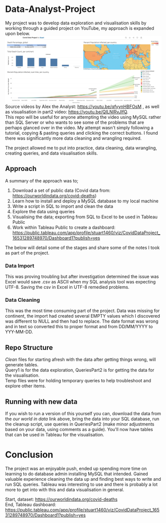 # Data-Analyst-Project



My project was to develop data exploration and visualisation skills by working through a guided project on YouTube, my approach is expanded upon below.  
![alt text](https://github.com/Stuzanna/Data-Analyst-Project/blob/main/Images/TableauDashboard.png)
Source videos by Alex the Analyst: https://youtu.be/qfyynHBFOsM , as well as visualisation in part2 video: https://youtu.be/QILNlRvJlfQ.  
This repo will be useful for anyone attempting the video using MySQL rather than SQL Server or who wants to see some of the problems that are perhaps glanced over in the video.
My attempt wasn't simply following a tutorial, copying & pasting queries and clicking the correct buttons. I found there was significantly more data cleaning and wrangling required.


The project allowed me to put into practice, data cleaning, data wrangling, creating queries, and data visualisation skills.  

## Approach

A summary of the approach was to;
1. Download a set of public data (Covid data from: https://ourworldindata.org/covid-deaths)
2. Learn how to install and deploy a MySQL database to my local machine
4. Write a script in SQL to import and clean the data
5. Explore the data using queries
6. Visualising the data; exporting from SQL to Excel to be used in Tableau Public
7. Work within Tableau Public to create a dashboard: https://public.tableau.com/app/profile/stuart1460/viz/CovidDataProject_16531289748970/Dashboard1?publish=yes 

The below will detail some of the stages and share some of the notes I took as part of the project.

### Data Import

This was proving troubling but after investigation determined the issue was Excel would save .csv as ASCII when my SQL analysis tool was expecting UTF-8. Saving the csv in Excel in UTF-8 remedied problems.

### Data Cleaning

This was the most time consuming part of the project. Data was missing for continent, the import had created several EMPTY values which I discovered was different to NULL and then had to replace. The date format was wrong and in text so converted this to proper format and from DD/MM/YYYY to YYY-MM-DD.

## Repo Structure

*Clean* files for starting afresh with the data after getting things wrong, will generate tables.  
Query1 is for the data exploration, QueriesPart2 is for getting the data for the visualisation.  
Temp files were for holding temporary queries to help troubleshoot and explore other items.

## Running with new data

If you wish to run a version of this yourself you can, download the data from the *our world in data* link above, bring the data into your SQL database, run the cleanup script, use queries in QueriesPart2 (make minor adjustments based on your data, using comments as a guide). You'll now have tables that can be used in Tableau for the visualisation.


# Conclusion

The project was an enjoyable push, ended up spending more time on learning to do database admin installing MySQL that intended. Gained valuable experience cleaning the data up and finding best ways to write and run SQL queries. Tableau was interesting to use and there is probably a lot more to get into with this and data visualisation in general.

Start, dataset: https://ourworldindata.org/covid-deaths  
End, Tableau dashboard: https://public.tableau.com/app/profile/stuart1460/viz/CovidDataProject_16531289748970/Dashboard1?publish=yes 
